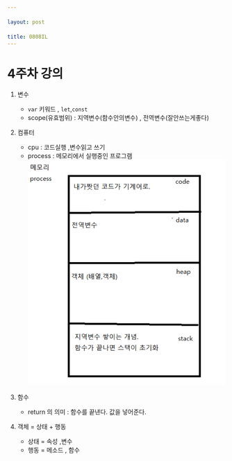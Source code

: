 ```yaml
---

layout: post

title: 0808IL
---
```




# 4주차 강의

1. 변수 
    - `var` 키워드 , `let`,`const`   
    - scope(유효범위) : 지역변수(함수안의변수) , 전역변수(잘안쓰는게좋다)

2. 컴퓨터
    - cpu : 코드실행 ,변수읽고 쓰기<br>
    - process : 메모리에서 실행중인 프로그램
     ![image](/images/memory.png)<br>

3. 함수
    - return 의 의미 : 함수를 끝낸다.
    값을 넣어준다.

4. 객체 = 상태 + 행동
    - 상태 = 속성 ,변수
    - 행동 = 메소드 , 함수